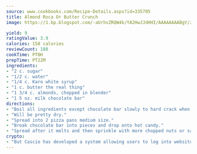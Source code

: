 ```yaml
---
source: www.cookbooks.com/Recipe-Details.aspx?id=335705
title: Almond Roca Or Butter Crunch
image: https://1.bp.blogspot.com/-aUrhxZRQW4k/YA2HwJJdHHI/AAAAAAAABgY/z2R8OXCxqDoBQtRn-q-fHG8g9_G4G1HBwCLcBGAsYHQ/s320/13.png

yield: 9
ratingValue: 3.9
calories: 158 calories
reviewCount: 188
cookTime: PT0H
prepTime: PT22M
ingredients:
- "2 c. sugar"
- "1/2 c. water"
- "1/4 c. Karo white syrup"
- "1 c. butter the real thing"
- "1 3/4 c. almonds, chopped in blender"
- "1 5 oz. milk chocolate bar"
directions:
- "Boil all ingredients except chocolate bar slowly to hard crack when dropped in cold water."
- "Will be pretty dry."
- "Spread into 2 pizza pans medium size."
- "Break chocolate bar into pieces and drop onto hot candy."
- "Spread after it melts and then sprinkle with more chopped nuts or save a few."
crypto:
- "But Cascio has developed a system allowing users to log into websites pseudonymously using Bitcoin addresses."
---
```

